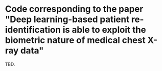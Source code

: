 # Code corresponding to the paper "Deep learning-based patient re-identification is able to exploit the biometric nature of medical chest X-ray data"
TBD.